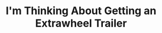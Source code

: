 ---
layout: community
category: community
title: "I'm Thinking About Getting an Extrawheel Trailer"
description: " A new trailer I'm thinking on getting is extrawheel. You could consider a BOB yak or burley trailer with one wheel. Those have none of the issues mentioned regarding the extra wheel . I have a Aevon Kit L80 trailer. You can pull more than you can carry on the bike for the same effort."
isTopLevel: false
isSingleLevel: false
isArticle: false
datePublished: 2022-08-09 09:21:00 +0300
dateModified: 2022-08-09 09:21:00 +0300
published: false
---